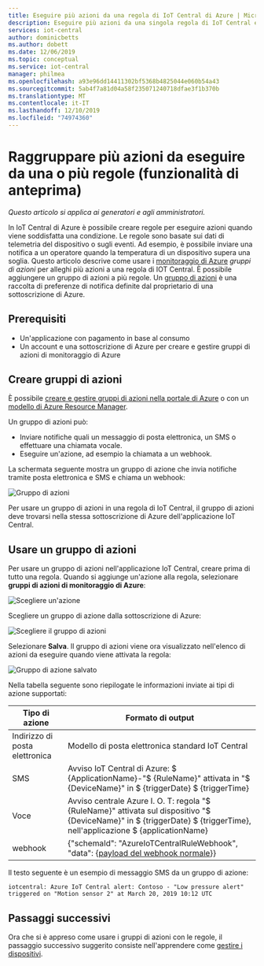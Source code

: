 ```yaml
---
title: Eseguire più azioni da una regola di IoT Central di Azure | Microsoft Docs
description: Eseguire più azioni da una singola regola di IoT Central e creare gruppi riutilizzabili di azioni che è possibile eseguire da più regole.
services: iot-central
author: dominicbetts
ms.author: dobett
ms.date: 12/06/2019
ms.topic: conceptual
ms.service: iot-central
manager: philmea
ms.openlocfilehash: a93e96dd14411302bf5368b4825044e060b54a43
ms.sourcegitcommit: 5ab4f7a81d04a58f235071240718dfae3f1b370b
ms.translationtype: MT
ms.contentlocale: it-IT
ms.lasthandoff: 12/10/2019
ms.locfileid: "74974360"
---
```

# <a name="group-multiple-actions-to-run-from-one-or-more-rules-preview-features"></a>Raggruppare più azioni da eseguire da una o più regole (funzionalità di anteprima)

*Questo articolo si applica ai generatori e agli amministratori.*

In IoT Central di Azure è possibile creare regole per eseguire azioni quando viene soddisfatta una condizione. Le regole sono basate sui dati di telemetria del dispositivo o sugli eventi. Ad esempio, è possibile inviare una notifica a un operatore quando la temperatura di un dispositivo supera una soglia. Questo articolo descrive come usare i [monitoraggio di Azure](../../azure-monitor/overview.md) *gruppi di azioni* per alleghi più azioni a una regola di IOT Central. È possibile aggiungere un gruppo di azioni a più regole. Un [gruppo di azioni](../../azure-monitor/platform/action-groups.md) è una raccolta di preferenze di notifica definite dal proprietario di una sottoscrizione di Azure.

## <a name="prerequisites"></a>Prerequisiti

- Un'applicazione con pagamento in base al consumo
- Un account e una sottoscrizione di Azure per creare e gestire gruppi di azioni di monitoraggio di Azure

## <a name="create-action-groups"></a>Creare gruppi di azioni

È possibile [creare e gestire gruppi di azioni nella portale di Azure](../../azure-monitor/platform/action-groups.md) o con un [modello di Azure Resource Manager](../../azure-monitor/platform/action-groups-create-resource-manager-template.md).

Un gruppo di azioni può:

- Inviare notifiche quali un messaggio di posta elettronica, un SMS o effettuare una chiamata vocale.
- Eseguire un'azione, ad esempio la chiamata a un webhook.

La schermata seguente mostra un gruppo di azione che invia notifiche tramite posta elettronica e SMS e chiama un webhook:

![Gruppo di azioni](media/howto-use-action-groups/actiongroup.png)

Per usare un gruppo di azioni in una regola di IoT Central, il gruppo di azioni deve trovarsi nella stessa sottoscrizione di Azure dell'applicazione IoT Central.

## <a name="use-an-action-group"></a>Usare un gruppo di azioni

Per usare un gruppo di azioni nell'applicazione IoT Central, creare prima di tutto una regola. Quando si aggiunge un'azione alla regola, selezionare **gruppi di azioni di monitoraggio di Azure**:

![Scegliere un'azione](media/howto-use-action-groups/chooseaction.png)

Scegliere un gruppo di azione dalla sottoscrizione di Azure:

![Scegliere il gruppo di azioni](media/howto-use-action-groups/chooseactiongroup.png)

Selezionare **Salva**. Il gruppo di azioni viene ora visualizzato nell'elenco di azioni da eseguire quando viene attivata la regola:

![Gruppo di azione salvato](media/howto-use-action-groups/savedactiongroup.png)

Nella tabella seguente sono riepilogate le informazioni inviate ai tipi di azione supportati:

| Tipo di azione | Formato di output |
| ----------- | -------------- |
| Indirizzo di posta elettronica       | Modello di posta elettronica standard IoT Central |
| SMS         | Avviso IoT Central di Azure: $ {ApplicationName}-"$ {RuleName}" attivata in "$ {DeviceName}" in $ {triggerDate} $ {triggerTime} |
| Voce       | Avviso centrale Azure I. O. T: regola "$ {RuleName}" attivata sul dispositivo "$ {DeviceName}" in $ {triggerDate} $ {triggerTime}, nell'applicazione $ {applicationName} |
| webhook     | {"schemaId": "AzureIoTCentralRuleWebhook", "data": {[payload del webhook normale](howto-create-webhooks.md#payload)}} |

Il testo seguente è un esempio di messaggio SMS da un gruppo di azione:

`iotcentral: Azure IoT Central alert: Contoso - "Low pressure alert" triggered on "Motion sensor 2" at March 20, 2019 10:12 UTC`

## <a name="next-steps"></a>Passaggi successivi

Ora che si è appreso come usare i gruppi di azioni con le regole, il passaggio successivo suggerito consiste nell'apprendere come [gestire i dispositivi](howto-manage-devices.md).
